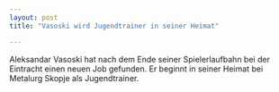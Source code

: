 ```yaml
---
layout: post
title: "Vasoski wird Jugendtrainer in seiner Heimat"

---
```


Aleksandar Vasoski hat nach dem Ende seiner Spielerlaufbahn bei der Eintracht einen neuen Job gefunden. Er beginnt in seiner Heimat bei Metalurg Skopje als Jugendtrainer. 


